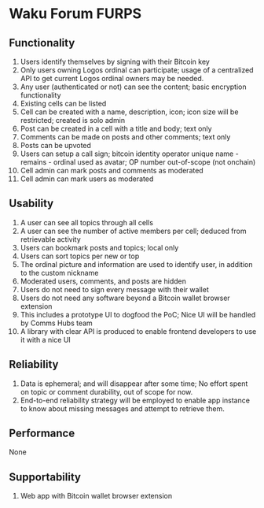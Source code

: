 # Waku Forum FURPS

## Functionality

1. Users identify themselves by signing with their Bitcoin key
2. Only users owning Logos ordinal can participate; usage of a centralized API to get current Logos ordinal owners may be needed.
3. Any user (authenticated or not) can see the content; basic encryption functionality
4. Existing cells can be listed
5. Cell can be created with a name, description, icon; icon size will be restricted; created is solo admin
6. Post can be created in a cell with a title and body; text only
7. Comments can be made on posts and other comments; text only
8. Posts can be upvoted
9. Users can setup a call sign; bitcoin identity operator unique name - remains - ordinal used as avatar; OP number out-of-scope (not onchain)
10. Cell admin can mark posts and comments as moderated
11. Cell admin can mark users as moderated

## Usability

1. A user can see all topics through all cells
2. A user can see the number of active members per cell; deduced from retrievable activity
3. Users can bookmark posts and topics; local only
4. Users can sort topics per new or top
5. The ordinal picture and information are used to identify user, in addition to the custom nickname
6. Moderated users, comments, and posts are hidden
7. Users do not need to sign every message with their wallet
8. Users do not need any software beyond a Bitcoin wallet browser extension
9. This includes a prototype UI to dogfood the PoC; Nice UI will be handled by Comms Hubs team
10. A library with clear API is produced to enable frontend developers to use it with a nice UI

## Reliability

1. Data is ephemeral; and will disappear after some time; No effort spent on topic or comment durability, out of scope for now.
2. End-to-end reliability strategy will be employed to enable app instance to know about missing messages and attempt to retrieve them.

## Performance

None

## Supportability

1. Web app with Bitcoin wallet browser extension